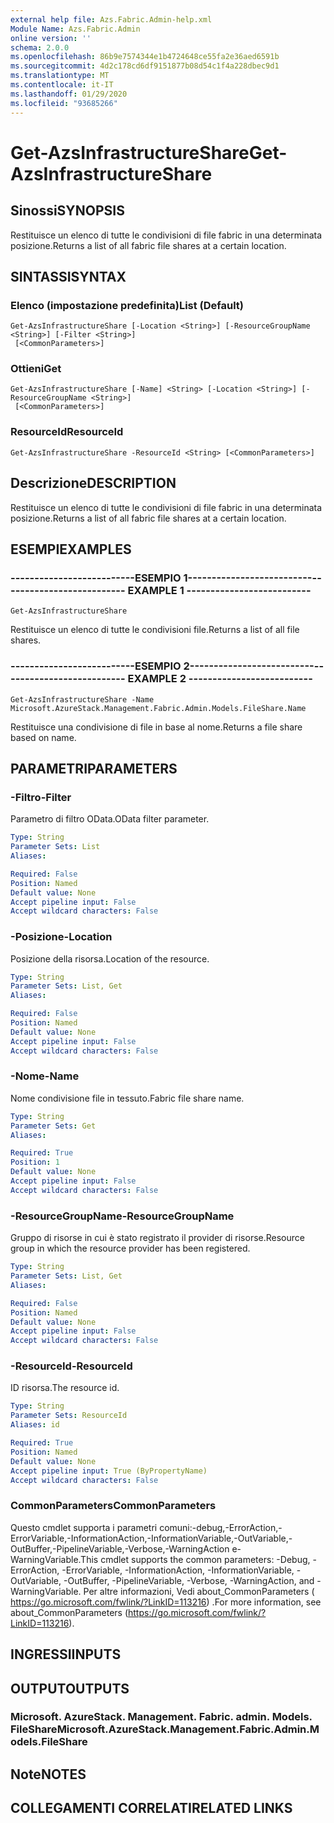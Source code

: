 ```yaml
---
external help file: Azs.Fabric.Admin-help.xml
Module Name: Azs.Fabric.Admin
online version: ''
schema: 2.0.0
ms.openlocfilehash: 86b9e7574344e1b4724648ce55fa2e36aed6591b
ms.sourcegitcommit: 4d2c178cd6df9151877b08d54c1f4a228dbec9d1
ms.translationtype: MT
ms.contentlocale: it-IT
ms.lasthandoff: 01/29/2020
ms.locfileid: "93685266"
---
```

# <span data-ttu-id="e2e4e-101">Get-AzsInfrastructureShare</span><span class="sxs-lookup"><span data-stu-id="e2e4e-101">Get-AzsInfrastructureShare</span></span>

## <span data-ttu-id="e2e4e-102">Sinossi</span><span class="sxs-lookup"><span data-stu-id="e2e4e-102">SYNOPSIS</span></span>
<span data-ttu-id="e2e4e-103">Restituisce un elenco di tutte le condivisioni di file fabric in una determinata posizione.</span><span class="sxs-lookup"><span data-stu-id="e2e4e-103">Returns a list of all fabric file shares at a certain location.</span></span>

## <span data-ttu-id="e2e4e-104">SINTASSI</span><span class="sxs-lookup"><span data-stu-id="e2e4e-104">SYNTAX</span></span>

### <span data-ttu-id="e2e4e-105">Elenco (impostazione predefinita)</span><span class="sxs-lookup"><span data-stu-id="e2e4e-105">List (Default)</span></span>
```
Get-AzsInfrastructureShare [-Location <String>] [-ResourceGroupName <String>] [-Filter <String>]
 [<CommonParameters>]
```

### <span data-ttu-id="e2e4e-106">Ottieni</span><span class="sxs-lookup"><span data-stu-id="e2e4e-106">Get</span></span>
```
Get-AzsInfrastructureShare [-Name] <String> [-Location <String>] [-ResourceGroupName <String>]
 [<CommonParameters>]
```

### <span data-ttu-id="e2e4e-107">ResourceId</span><span class="sxs-lookup"><span data-stu-id="e2e4e-107">ResourceId</span></span>
```
Get-AzsInfrastructureShare -ResourceId <String> [<CommonParameters>]
```

## <span data-ttu-id="e2e4e-108">Descrizione</span><span class="sxs-lookup"><span data-stu-id="e2e4e-108">DESCRIPTION</span></span>
<span data-ttu-id="e2e4e-109">Restituisce un elenco di tutte le condivisioni di file fabric in una determinata posizione.</span><span class="sxs-lookup"><span data-stu-id="e2e4e-109">Returns a list of all fabric file shares at a certain location.</span></span>

## <span data-ttu-id="e2e4e-110">ESEMPI</span><span class="sxs-lookup"><span data-stu-id="e2e4e-110">EXAMPLES</span></span>

### <span data-ttu-id="e2e4e-111">--------------------------ESEMPIO 1--------------------------</span><span class="sxs-lookup"><span data-stu-id="e2e4e-111">-------------------------- EXAMPLE 1 --------------------------</span></span>
```
Get-AzsInfrastructureShare
```

<span data-ttu-id="e2e4e-112">Restituisce un elenco di tutte le condivisioni file.</span><span class="sxs-lookup"><span data-stu-id="e2e4e-112">Returns a list of all file shares.</span></span>

### <span data-ttu-id="e2e4e-113">--------------------------ESEMPIO 2--------------------------</span><span class="sxs-lookup"><span data-stu-id="e2e4e-113">-------------------------- EXAMPLE 2 --------------------------</span></span>
```
Get-AzsInfrastructureShare -Name Microsoft.AzureStack.Management.Fabric.Admin.Models.FileShare.Name
```

<span data-ttu-id="e2e4e-114">Restituisce una condivisione di file in base al nome.</span><span class="sxs-lookup"><span data-stu-id="e2e4e-114">Returns a file share based on name.</span></span>

## <span data-ttu-id="e2e4e-115">PARAMETRI</span><span class="sxs-lookup"><span data-stu-id="e2e4e-115">PARAMETERS</span></span>

### <span data-ttu-id="e2e4e-116">-Filtro</span><span class="sxs-lookup"><span data-stu-id="e2e4e-116">-Filter</span></span>
<span data-ttu-id="e2e4e-117">Parametro di filtro OData.</span><span class="sxs-lookup"><span data-stu-id="e2e4e-117">OData filter parameter.</span></span>

```yaml
Type: String
Parameter Sets: List
Aliases: 

Required: False
Position: Named
Default value: None
Accept pipeline input: False
Accept wildcard characters: False
```

### <span data-ttu-id="e2e4e-118">-Posizione</span><span class="sxs-lookup"><span data-stu-id="e2e4e-118">-Location</span></span>
<span data-ttu-id="e2e4e-119">Posizione della risorsa.</span><span class="sxs-lookup"><span data-stu-id="e2e4e-119">Location of the resource.</span></span>

```yaml
Type: String
Parameter Sets: List, Get
Aliases: 

Required: False
Position: Named
Default value: None
Accept pipeline input: False
Accept wildcard characters: False
```

### <span data-ttu-id="e2e4e-120">-Nome</span><span class="sxs-lookup"><span data-stu-id="e2e4e-120">-Name</span></span>
<span data-ttu-id="e2e4e-121">Nome condivisione file in tessuto.</span><span class="sxs-lookup"><span data-stu-id="e2e4e-121">Fabric file share name.</span></span>

```yaml
Type: String
Parameter Sets: Get
Aliases: 

Required: True
Position: 1
Default value: None
Accept pipeline input: False
Accept wildcard characters: False
```

### <span data-ttu-id="e2e4e-122">-ResourceGroupName</span><span class="sxs-lookup"><span data-stu-id="e2e4e-122">-ResourceGroupName</span></span>
<span data-ttu-id="e2e4e-123">Gruppo di risorse in cui è stato registrato il provider di risorse.</span><span class="sxs-lookup"><span data-stu-id="e2e4e-123">Resource group in which the resource provider has been registered.</span></span>

```yaml
Type: String
Parameter Sets: List, Get
Aliases: 

Required: False
Position: Named
Default value: None
Accept pipeline input: False
Accept wildcard characters: False
```

### <span data-ttu-id="e2e4e-124">-ResourceId</span><span class="sxs-lookup"><span data-stu-id="e2e4e-124">-ResourceId</span></span>
<span data-ttu-id="e2e4e-125">ID risorsa.</span><span class="sxs-lookup"><span data-stu-id="e2e4e-125">The resource id.</span></span>

```yaml
Type: String
Parameter Sets: ResourceId
Aliases: id

Required: True
Position: Named
Default value: None
Accept pipeline input: True (ByPropertyName)
Accept wildcard characters: False
```

### <span data-ttu-id="e2e4e-126">CommonParameters</span><span class="sxs-lookup"><span data-stu-id="e2e4e-126">CommonParameters</span></span>
<span data-ttu-id="e2e4e-127">Questo cmdlet supporta i parametri comuni:-debug,-ErrorAction,-ErrorVariable,-InformationAction,-InformationVariable,-OutVariable,-OutBuffer,-PipelineVariable,-Verbose,-WarningAction e-WarningVariable.</span><span class="sxs-lookup"><span data-stu-id="e2e4e-127">This cmdlet supports the common parameters: -Debug, -ErrorAction, -ErrorVariable, -InformationAction, -InformationVariable, -OutVariable, -OutBuffer, -PipelineVariable, -Verbose, -WarningAction, and -WarningVariable.</span></span> <span data-ttu-id="e2e4e-128">Per altre informazioni, Vedi about_CommonParameters ( https://go.microsoft.com/fwlink/?LinkID=113216) .</span><span class="sxs-lookup"><span data-stu-id="e2e4e-128">For more information, see about_CommonParameters (https://go.microsoft.com/fwlink/?LinkID=113216).</span></span>

## <span data-ttu-id="e2e4e-129">INGRESSI</span><span class="sxs-lookup"><span data-stu-id="e2e4e-129">INPUTS</span></span>

## <span data-ttu-id="e2e4e-130">OUTPUT</span><span class="sxs-lookup"><span data-stu-id="e2e4e-130">OUTPUTS</span></span>

### <span data-ttu-id="e2e4e-131">Microsoft. AzureStack. Management. Fabric. admin. Models. FileShare</span><span class="sxs-lookup"><span data-stu-id="e2e4e-131">Microsoft.AzureStack.Management.Fabric.Admin.Models.FileShare</span></span>

## <span data-ttu-id="e2e4e-132">Note</span><span class="sxs-lookup"><span data-stu-id="e2e4e-132">NOTES</span></span>

## <span data-ttu-id="e2e4e-133">COLLEGAMENTI CORRELATI</span><span class="sxs-lookup"><span data-stu-id="e2e4e-133">RELATED LINKS</span></span>

